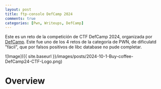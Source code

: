 ```yaml
---
layout: post
title: ftp-console DefCamp 2024
comments: true
categories: [Pwn, Writeups, DefCamp]
---
```


Este es un reto de la competición de CTF DefCamp 2024, organizada por [DefCamp](https://www.linkedin.com/company/defcamp/?originalSubdomain=es). Este fue uno de los 4 retos de la categoría de PWN, de dificulatd "fácil", que por falsos positivos de libc database no pude completar.

![Image]({{ site.baseurl }}/images/posts/2024-10-1-Buy-coffee-DefCamp24-CTF-Logo.png)

# Overview